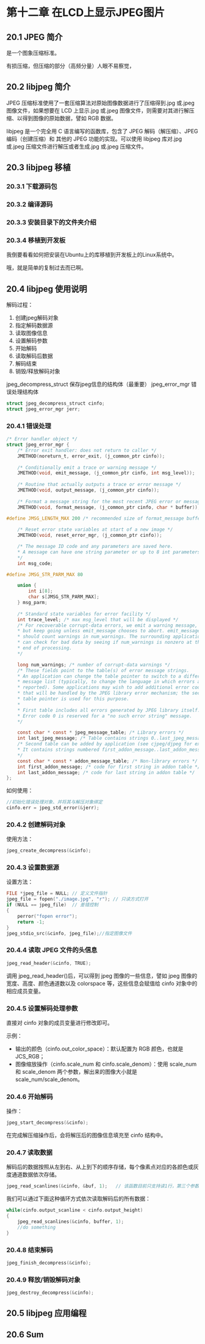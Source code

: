 # 第十二章 在LCD上显示JPEG图片

## 20.1 JPEG 简介

是一个图象压缩标准。

有损压缩，但压缩的部分（高频分量）人眼不易察觉，

## 20.2 libjpeg 简介

JPEG 压缩标准使用了一套压缩算法对原始图像数据进行了压缩得到.jpg 或.jpeg 图像文件，如果想要在 LCD 上显示.jpg 或.jpeg 图像文件，则需要对其进行解压缩、以得到图像的原始数据，譬如 RGB 数据。

libjpeg 是一个完全用 C 语言编写的函数库，包含了 JPEG 解码（解压缩）、JPEG 编码（创建压缩）和 其他的 JPEG 功能的实现。可以使用 libjpeg 库对.jpg 或.jpeg 压缩文件进行解压或者生成.jpg 或.jpeg 压缩文件。

## 20.3 libjpeg 移植

### 20.3.1 下载源码包

### 20.3.2 编译源码

### 20.3.3 安装目录下的文件夹介绍

### 20.3.4 移植到开发板

我倒要看看如何把安装在Ubuntu上的库移植到开发板上的Linux系统中。

哦，就是简单的复制过去而已啊。

## 20.4 libjpeg 使用说明

解码过程：
1. 创建jpeg解码对象
2. 指定解码数据源
3. 读取图像信息
4. 设置解码参数
5. 开始解码
6. 读取解码后数据
7. 解码结束
8. 销毁/释放解码对象

jpeg_decompress_struct 保存jpeg信息的结构体（最重要）
jpeg_error_mgr 错误处理结构体

``` c
struct jpeg_decompress_struct cinfo;
struct jpeg_error_mgr jerr;
```

### 20.4.1 错误处理

``` c
/* Error handler object */
struct jpeg_error_mgr {
    /* Error exit handler: does not return to caller */
    JMETHOD(noreturn_t, error_exit, (j_common_ptr cinfo));
    
    /* Conditionally emit a trace or warning message */
    JMETHOD(void, emit_message, (j_common_ptr cinfo, int msg_level));
    
    /* Routine that actually outputs a trace or error message */
    JMETHOD(void, output_message, (j_common_ptr cinfo));
    
    /* Format a message string for the most recent JPEG error or message */
    JMETHOD(void, format_message, (j_common_ptr cinfo, char * buffer));

#define JMSG_LENGTH_MAX 200 /* recommended size of format_message buffer */
    
    /* Reset error state variables at start of a new image */
    JMETHOD(void, reset_error_mgr, (j_common_ptr cinfo));

    /* The message ID code and any parameters are saved here.
    * A message can have one string parameter or up to 8 int parameters.
    */
    int msg_code;

#define JMSG_STR_PARM_MAX 80

    union {
        int i[8];
        char s[JMSG_STR_PARM_MAX];
    } msg_parm;
    
    /* Standard state variables for error facility */
    int trace_level; /* max msg_level that will be displayed */
    /* For recoverable corrupt-data errors, we emit a warning message,
    * but keep going unless emit_message chooses to abort. emit_message
    * should count warnings in num_warnings. The surrounding application
    * can check for bad data by seeing if num_warnings is nonzero at the
    * end of processing.
    */

    long num_warnings; /* number of corrupt-data warnings */
    /* These fields point to the table(s) of error message strings.
    * An application can change the table pointer to switch to a different
    * message list (typically, to change the language in which errors are
    * reported). Some applications may wish to add additional error codes
    * that will be handled by the JPEG library error mechanism; the second
    * table pointer is used for this purpose.
    *
    * First table includes all errors generated by JPEG library itself.
    * Error code 0 is reserved for a "no such error string" message.
    */

    const char * const * jpeg_message_table; /* Library errors */
    int last_jpeg_message; /* Table contains strings 0..last_jpeg_message */
    /* Second table can be added by application (see cjpeg/djpeg for example).
    * It contains strings numbered first_addon_message..last_addon_message.
    */
    const char * const * addon_message_table; /* Non-library errors */
    int first_addon_message; /* code for first string in addon table */
    int last_addon_message; /* code for last string in addon table */
};
```

如何使用：
``` c
//初始化错误处理对象、并将其与解压对象绑定
cinfo.err = jpeg_std_error(&jerr);
```

### 20.4.2 创建解码对象

使用方法：
``` c
jpeg_create_decompress(&cinfo);
```

### 20.4.3 设置数据源

设置方法：
``` c
FILE *jpeg_file = NULL; // 定义文件指针
jpeg_file = fopen("./image.jpg", "r"); // 只读方式打开
if (NULL == jpeg_file)  // 差错控制
{
    perror("fopen error");
    return -1;
}
jpeg_stdio_src(&cinfo, jpeg_file);//指定图像文件
```

### 20.4.4 读取 JPEG 文件的头信息

``` c
jpeg_read_header(&cinfo, TRUE);
```

调用 jpeg_read_header()后，可以得到 jpeg 图像的一些信息，譬如 jpeg 图像的宽度、高度、颜色通道数以及 colorspace 等，这些信息会赋值给 cinfo 对象中的相应成员变量。

### 20.4.5 设置解码处理参数

直接对 cinfo 对象的成员变量进行修改即可。

示例：
- 输出的颜色（cinfo.out_color_space）：默认配置为 RGB 颜色，也就是 JCS_RGB；
- 图像缩放操作（cinfo.scale_num 和 cinfo.scale_denom）：使用 scale_num 和 scale_denom 两个参数，解出来的图像大小就是 scale_num/scale_denom。

### 20.4.6 开始解码

操作：
``` c
jpeg_start_decompress(&cinfo);
```

在完成解压缩操作后，会将解压后的图像信息填充至 cinfo 结构中。

### 20.4.7 读取数据

解码后的数据按照从左到右、从上到下的顺序存储，每个像素点对应的各颜色或灰度通道数据依次存储。

``` c
jpeg_read_scanlines(&cinfo, &buf, 1);   // 该函数目前只支持读1行，第三个参数是1
```

我们可以通过下面这种循环方式依次读取解码后的所有数据：
``` c
while(cinfo.output_scanline < cinfo.output_height)
{ 
    jpeg_read_scanlines(&cinfo, buffer, 1);
    //do something 
}
```

### 20.4.8 结束解码

``` c
jpeg_finish_decompress(&cinfo);
```

### 20.4.9 释放/销毁解码对象

``` c
jpeg_destroy_decompress(&cinfo);
```

## 20.5 libjpeg 应用编程

## 20.6 Sum